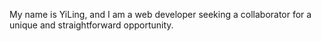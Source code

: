 My name is YiLing, and I am a web developer seeking a collaborator for a unique and straightforward opportunity.
